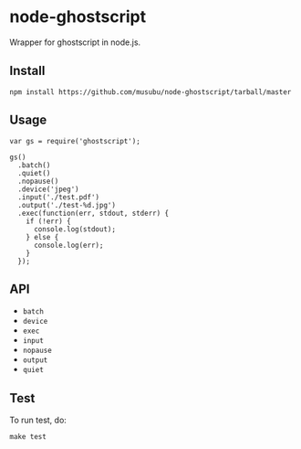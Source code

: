 # node-ghostscript

Wrapper for ghostscript in node.js.

## Install

    npm install https://github.com/musubu/node-ghostscript/tarball/master

## Usage

    var gs = require('ghostscript');

    gs()
      .batch()
      .quiet()
      .nopause()
      .device('jpeg')
      .input('./test.pdf')
      .output('./test-%d.jpg')
      .exec(function(err, stdout, stderr) {
        if (!err) {
          console.log(stdout);
        } else {
          console.log(err);
        }
      });

## API

* `batch`
* `device`
* `exec`
* `input`
* `nopause`
* `output`
* `quiet`

## Test

To run test, do:

    make test


